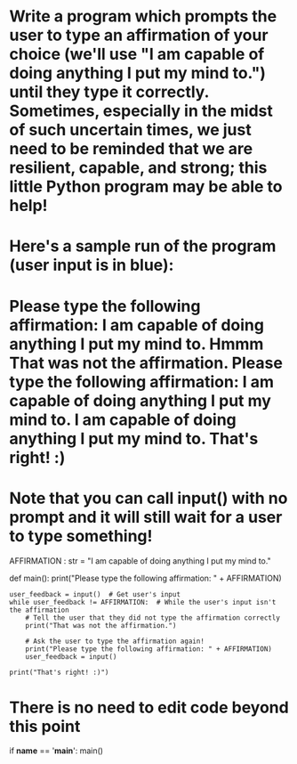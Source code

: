 # Write a program which prompts the user to type an affirmation of your choice (we'll use "I am capable of doing anything I put my mind to.") until they type it correctly. Sometimes, especially in the midst of such uncertain times, we just need to be reminded that we are resilient, capable, and strong; this little Python program may be able to help!

# Here's a sample run of the program (user input is in blue):

# Please type the following affirmation: I am capable of doing anything I put my mind to. Hmmm That was not the affirmation. Please type the following affirmation: I am capable of doing anything I put my mind to. I am capable of doing anything I put my mind to. That's right! :)

# Note that you can call input() with no prompt and it will still wait for a user to type something!

AFFIRMATION : str = "I am capable of doing anything I put my mind to."

def main():
    print("Please type the following affirmation: " + AFFIRMATION)

    user_feedback = input()  # Get user's input
    while user_feedback != AFFIRMATION:  # While the user's input isn't the affirmation
        # Tell the user that they did not type the affirmation correctly
        print("That was not the affirmation.")

        # Ask the user to type the affirmation again!
        print("Please type the following affirmation: " + AFFIRMATION)
        user_feedback = input()

    print("That's right! :)")


# There is no need to edit code beyond this point

if __name__ == '__main__':
    main()